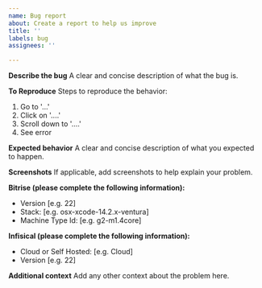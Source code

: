 ```yaml
---
name: Bug report
about: Create a report to help us improve
title: ''
labels: bug
assignees: ''

---
```


**Describe the bug**
A clear and concise description of what the bug is.

**To Reproduce**
Steps to reproduce the behavior:
1. Go to '...'
2. Click on '....'
3. Scroll down to '....'
4. See error

**Expected behavior**
A clear and concise description of what you expected to happen.

**Screenshots**
If applicable, add screenshots to help explain your problem.

**Bitrise (please complete the following information):**
- Version [e.g. 22]
- Stack: [e.g. osx-xcode-14.2.x-ventura]
- Machine Type Id: [e.g. g2-m1.4core]


**Infisical (please complete the following information):**
- Cloud or Self Hosted: [e.g. Cloud]
- Version [e.g. 22]

**Additional context**
Add any other context about the problem here.